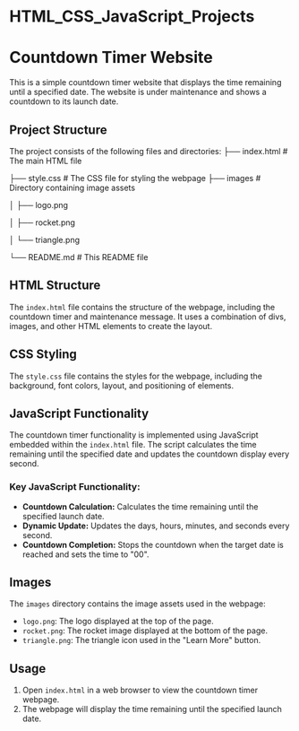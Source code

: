 # HTML_CSS_JavaScript_Projects

# Countdown Timer Website

This is a simple countdown timer website that displays the time remaining until a specified date. The website is under maintenance and shows a countdown to its launch date.

## Project Structure

The project consists of the following files and directories:
├── index.html # The main HTML file

├── style.css # The CSS file for styling the webpage
├── images # Directory containing image assets

│ ├── logo.png

│ ├── rocket.png

│ └── triangle.png

└── README.md # This README file


## HTML Structure

The `index.html` file contains the structure of the webpage, including the countdown timer and maintenance message. It uses a combination of divs, images, and other HTML elements to create the layout.

## CSS Styling

The `style.css` file contains the styles for the webpage, including the background, font colors, layout, and positioning of elements.

## JavaScript Functionality

The countdown timer functionality is implemented using JavaScript embedded within the `index.html` file. The script calculates the time remaining until the specified date and updates the countdown display every second.

### Key JavaScript Functionality:

- **Countdown Calculation:** Calculates the time remaining until the specified launch date.
- **Dynamic Update:** Updates the days, hours, minutes, and seconds every second.
- **Countdown Completion:** Stops the countdown when the target date is reached and sets the time to "00".

## Images

The `images` directory contains the image assets used in the webpage:
- `logo.png`: The logo displayed at the top of the page.
- `rocket.png`: The rocket image displayed at the bottom of the page.
- `triangle.png`: The triangle icon used in the "Learn More" button.

## Usage

1. Open `index.html` in a web browser to view the countdown timer webpage.
2. The webpage will display the time remaining until the specified launch date.
